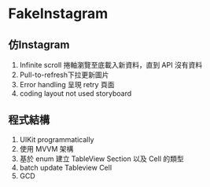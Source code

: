 # FakeInstagram

## 仿Instagram

1. Infinite scroll 捲軸瀏覽至底載入新資料，直到 API 沒有資料
2. Pull-to-refresh下拉更新圖片
3. Error handling 呈現 retry 頁面
4. coding layout not used storyboard 

## 程式結構

1. UIKit programmatically
2. 使用 MVVM 架構
3. 基於 enum 建立 TableView Section 以及 Cell 的類型
4. batch update Tableview Cell
5. GCD
